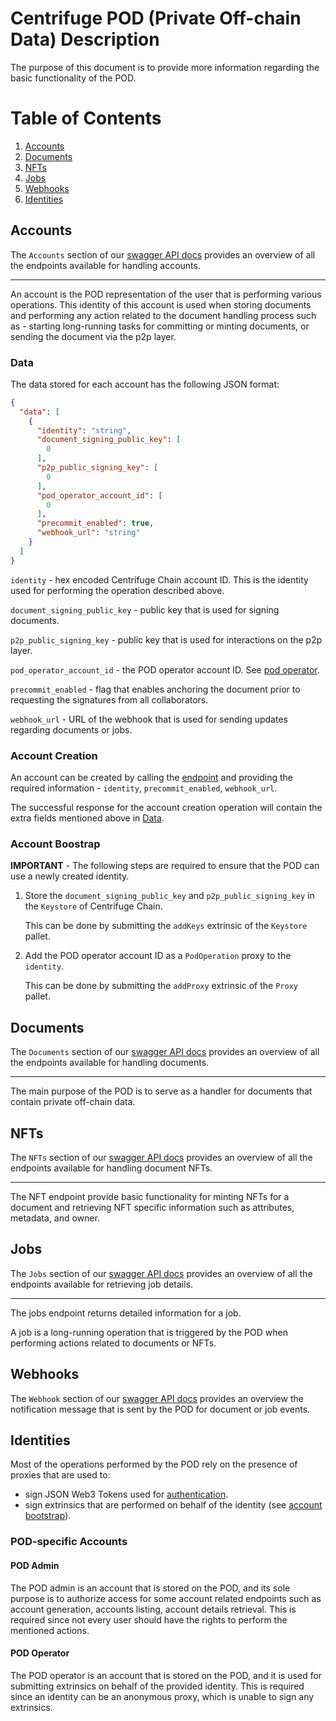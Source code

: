 # Centrifuge POD (Private Off-chain Data) Description

The purpose of this document is to provide more information regarding the basic functionality of the POD.

# Table of Contents
1. [Accounts](#accounts)
2. [Documents](#documents)
3. [NFTs](#nfts)
4. [Jobs](#jobs)
5. [Webhooks](#webhooks)
6. [Identities](#identities)

## Accounts

[//]: # (TODO&#40;cdamian&#41;: Update the swagger link to latest version.)
The `Accounts` section of our [swagger API docs](https://app.swaggerhub.com/apis/centrifuge.io/cent-node/2.1.0#/Accounts) provides
an overview of all the endpoints available for handling accounts.

---

An account is the POD representation of the user that is performing various operations. This identity of this account
is used when storing documents and performing any action related to the document handling process such as - starting long-running
tasks for committing or minting documents, or sending the document via the p2p layer.

### Data

The data stored for each account has the following JSON format:

```json
{
  "data": [
    {
      "identity": "string",
      "document_signing_public_key": [
        0
      ],
      "p2p_public_signing_key": [
        0
      ],
      "pod_operator_account_id": [
        0
      ],
      "precommit_enabled": true,
      "webhook_url": "string"
    }
  ]
}
```

`identity` - hex encoded Centrifuge Chain account ID. This is the identity used for performing the operation described above.

`document_signing_public_key` - public key that is used for signing documents.

`p2p_public_signing_key` - public key that is used for interactions on the p2p layer.

`pod_operator_account_id` - the POD operator account ID. See [pod operator](#pod-operator).

`precommit_enabled` - flag that enables anchoring the document prior to requesting the signatures from all collaborators.

`webhook_url` - URL of the webhook that is used for sending updates regarding documents or jobs.

### Account Creation

[//]: # (TODO&#40;cdamian&#41;: Update the swagger link to latest version.)

An account can be created by calling the [endpoint](https://app.swaggerhub.com/apis/centrifuge.io/cent-node/2.1.0#/Accounts/generate_account_v2) and providing
the required information - `identity`, `precommit_enabled`, `webhook_url`.

The successful response for the account creation operation will contain the extra fields mentioned above in [Data](#data).

### Account Boostrap

**IMPORTANT** - The following steps are required to ensure that the POD can use a newly created identity.

1. Store the `document_signing_public_key` and `p2p_public_signing_key` in the `Keystore` of Centrifuge Chain.

   This can be done by submitting the `addKeys` extrinsic of the `Keystore` pallet.
2. Add the POD operator account ID as a `PodOperation` proxy to the `identity`.

   This can be done by submitting the `addProxy` extrinsic of the `Proxy` pallet.

## Documents

[//]: # (TODO&#40;cdamian&#41;: Update the swagger link to latest version.)
The `Documents` section of our [swagger API docs](https://app.swaggerhub.com/apis/centrifuge.io/cent-node/2.1.0#/Documents) provides
an overview of all the endpoints available for handling documents.

---

The main purpose of the POD is to serve as a handler for documents that contain private off-chain data.

## NFTs

[//]: # (TODO&#40;cdamian&#41;: Update the swagger link to latest version.)
The `NFTs` section of our [swagger API docs](https://app.swaggerhub.com/apis/centrifuge.io/cent-node/2.1.0#/NFTs) provides
an overview of all the endpoints available for handling document NFTs.

---

The NFT endpoint provide basic functionality for minting NFTs for a document and retrieving NFT specific information
such as attributes, metadata, and owner.

## Jobs

[//]: # (TODO&#40;cdamian&#41;: Update the swagger link to latest version.)
The `Jobs` section of our [swagger API docs](https://app.swaggerhub.com/apis/centrifuge.io/cent-node/2.1.0#/Jobs) provides
an overview of all the endpoints available for retrieving job details.

---

The jobs endpoint returns detailed information for a job. 

A job is a long-running operation that is triggered by the POD when performing actions related to documents or NFTs.

## Webhooks

[//]: # (TODO&#40;cdamian&#41;: Update the swagger link to latest version.)
The `Webhook` section of our [swagger API docs](https://app.swaggerhub.com/apis/centrifuge.io/cent-node/2.1.0#/Webhook) provides
an overview the notification message that is sent by the POD for document or job events.

## Identities

Most of the operations performed by the POD rely on the presence of proxies that are used to:
- sign JSON Web3 Tokens used for [authentication](Authentication.md).
- sign extrinsics that are performed on behalf of the identity (see [account bootstrap](#boostrap)).

### POD-specific Accounts

#### POD Admin

The POD admin is an account that is stored on the POD, and its sole purpose is to authorize access for some account related endpoints such as
account generation, accounts listing, account details retrieval. 
This is required since not every user should have the rights to perform the mentioned actions.

#### POD Operator

The POD operator is an account that is stored on the POD, and it is used for submitting extrinsics on behalf of the provided identity. 
This is required since an identity can be an anonymous proxy, which is unable to sign any extrinsics.
